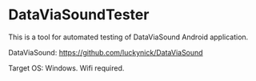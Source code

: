 # DataViaSoundTester

This is a tool for automated testing of DataViaSound Android application.

DataViaSound: https://github.com/luckynick/DataViaSound

Target OS: Windows. Wifi required.
